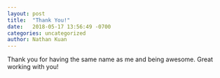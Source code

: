 ```yaml
---
layout: post
title:  "Thank You!"
date:   2018-05-17 13:56:49 -0700
categories: uncategorized
author: Nathan Kuan
---
```


Thank you for having the same name as me and being awesome. Great working with you!
